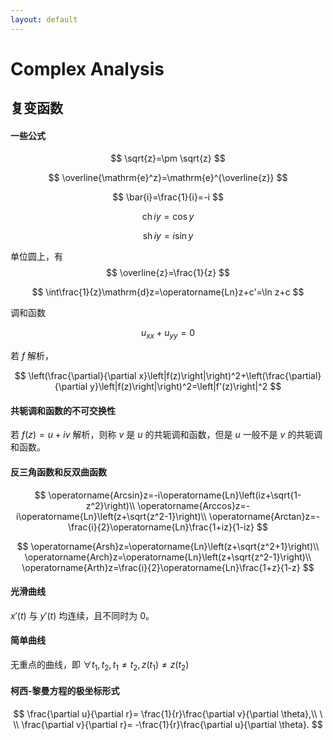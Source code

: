 ```yaml
---
layout: default
---
```


# Complex Analysis

## 复变函数

#### 一些公式

$$
\sqrt{z}=\pm \sqrt{z}
$$

$$
\overline{\mathrm{e}^z}=\mathrm{e}^{\overline{z}}
$$

$$
\bar{i}=\frac{1}{i}=-i
$$

$$
\operatorname{ch} iy=\cos y
$$

$$
\operatorname{sh} iy = i\sin y
$$

单位圆上，有
$$
\overline{z}=\frac{1}{z}
$$

$$
\int\frac{1}{z}\mathrm{d}z=\operatorname{Ln}z+c'=\ln z+c
$$

调和函数

$$
u_{xx}+u_{yy}=0
$$

若 $f$ 解析，

$$
\left(\frac{\partial}{\partial x}\left|f(z)\right|\right)^2+\left(\frac{\partial}{\partial y}\left|f(z)\right|\right)^2=\left|f'(z)\right|^2
$$

#### 共轭调和函数的不可交换性  
若 $f(z)=u+iv$ 解析，则称 $v$ 是 $u$ 的共轭调和函数，但是 $u$ 一般不是 $v$ 的共轭调和函数。

#### 反三角函数和反双曲函数

$$
\operatorname{Arcsin}z=-i\operatorname{Ln}\left(iz+\sqrt{1-z^2}\right)\\
\operatorname{Arccos}z=-i\operatorname{Ln}\left(z+\sqrt{z^2-1}\right)\\
\operatorname{Arctan}z=-\frac{i}{2}\operatorname{Ln}\frac{1+iz}{1-iz}
$$

$$
\operatorname{Arsh}z=\operatorname{Ln}\left(z+\sqrt{z^2+1}\right)\\
\operatorname{Arch}z=\operatorname{Ln}\left(z+\sqrt{z^2-1}\right)\\
\operatorname{Arth}z=\frac{i}{2}\operatorname{Ln}\frac{1+z}{1-z}
$$

#### 光滑曲线

$x'(t)$ 与 $y'(t)$ 均连续，且不同时为 0。

#### 简单曲线

无重点的曲线，即 $\forall t_1, t_2, t_1\neq t_2, z(t_1) \neq z(t_2)$

#### 柯西-黎曼方程的极坐标形式

$$
\frac{\partial u}{\partial r}= \frac{1}{r}\frac{\partial v}{\partial \theta},\\ \ \\
\frac{\partial v}{\partial r}= -\frac{1}{r}\frac{\partial u}{\partial \theta}.
$$
